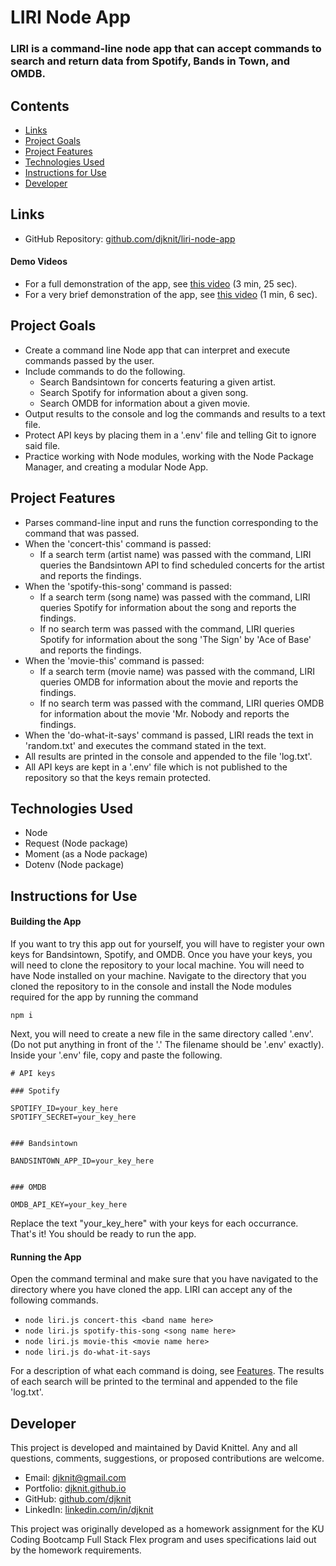 # LIRI Node App

### LIRI is a command-line node app that can accept commands to search and return data from Spotify, Bands in Town, and OMDB.

## Contents
* [Links](#links)
* [Project Goals](#project-goals)
* [Project Features](#project-features)
* [Technologies Used](#technologies-used)
* [Instructions for Use](#instructions-for-use)
* [Developer](#developer)

## Links
* GitHub Repository: [github.com/djknit/liri-node-app](https://github.com/djknit/liri-node-app)

#### Demo Videos
* For a full demonstration of the app, see [this video](https://www.youtube.com/watch?v=GGi05Dj_tzY) (3 min, 25 sec).
* For a very brief demonstration of the app, see [this video](https://www.youtube.com/watch?v=Ork3psUDaNM) (1 min, 6 sec).

## Project Goals
* Create a command line Node app that can interpret and execute commands passed by the user.
* Include commands to do the following.
    * Search Bandsintown for concerts featuring a given artist.
    * Search Spotify for information about a given song.
    * Search OMDB for information about a given movie.
* Output results to the console and log the commands and results to a text file.
* Protect API keys by placing them in a '.env' file and telling Git to ignore said file.
* Practice working with Node modules, working with the Node Package Manager, and creating a modular Node App.

## Project Features
* Parses command-line input and runs the function corresponding to the command that was passed.
* When the 'concert-this' command is passed:
    * If a search term (artist name) was passed with the command, LIRI queries the Bandsintown API to find scheduled concerts for the artist and reports the findings.
* When the 'spotify-this-song' command is passed:
    * If a search term (song name) was passed with the command, LIRI queries Spotify for information about the song and reports the findings.
    * If no search term was passed with the command, LIRI queries Spotify for information about the song 'The Sign' by 'Ace of Base' and reports the findings.
* When the 'movie-this' command is passed:
    * If a search term (movie name) was passed with the command, LIRI queries OMDB for information about the movie and reports the findings.
    * If no search term was passed with the command, LIRI queries OMDB for information about the movie 'Mr. Nobody and reports the findings.
* When the 'do-what-it-says' command is passed, LIRI reads the text in 'random.txt' and executes the command stated in the text.
* All results are printed in the console and appended to the file 'log.txt'.
* All API keys are kept in a '.env' file which is not published to the repository so that the keys remain protected.

## Technologies Used
* Node
* Request (Node package)
* Moment (as a Node package)
* Dotenv (Node package)

## Instructions for Use
#### Building the App
If you want to try this app out for yourself, you will have to register your own keys for Bandsintown, Spotify, and OMDB. Once you have your keys, you will need to clone the repository to your local machine. You will need to have Node installed on your machine. Navigate to the directory that you cloned the repository to in the console and install the Node modules required for the app by running the command
```
npm i
```
Next, you will need to create a new file in the same directory called '.env'. (Do not put anything in front of the '.' The filename should be '.env' exactly). Inside your '.env' file, copy and paste the following.
```
# API keys

### Spotify

SPOTIFY_ID=your_key_here
SPOTIFY_SECRET=your_key_here


### Bandsintown

BANDSINTOWN_APP_ID=your_key_here


### OMDB

OMDB_API_KEY=your_key_here
```
Replace the text "your_key_here" with your keys for each occurrance. That's it! You should be ready to run the app.

#### Running the App
Open the command terminal and make sure that you have navigated to the directory where you have cloned the app. LIRI can accept any of the following commands.
* `node liri.js concert-this <band name here>`
* `node liri.js spotify-this-song <song name here>`
* `node liri.js movie-this <movie name here>`
* `node liri.js do-what-it-says`

For a description of what each command is doing, see [Features](#project-features). The results of each search will be printed to the terminal and appended to the file 'log.txt'.

## Developer
This project is developed and maintained by David Knittel. Any and all questions, comments, suggestions, or proposed contributions are welcome.
* Email: [djknit@gmail.com](mailto:djknit@gmail.com)
* Portfolio: [djknit.github.io](https://djknit.github.io/)
* GitHub: [github.com/djknit](https://github.com/djknit)
* LinkedIn: [linkedin.com/in/djknit](https://www.linkedin.com/in/djknit/)

This project was originally developed as a homework assignment for the KU Coding Bootcamp Full Stack Flex program and uses specifications laid out by the homework requirements.